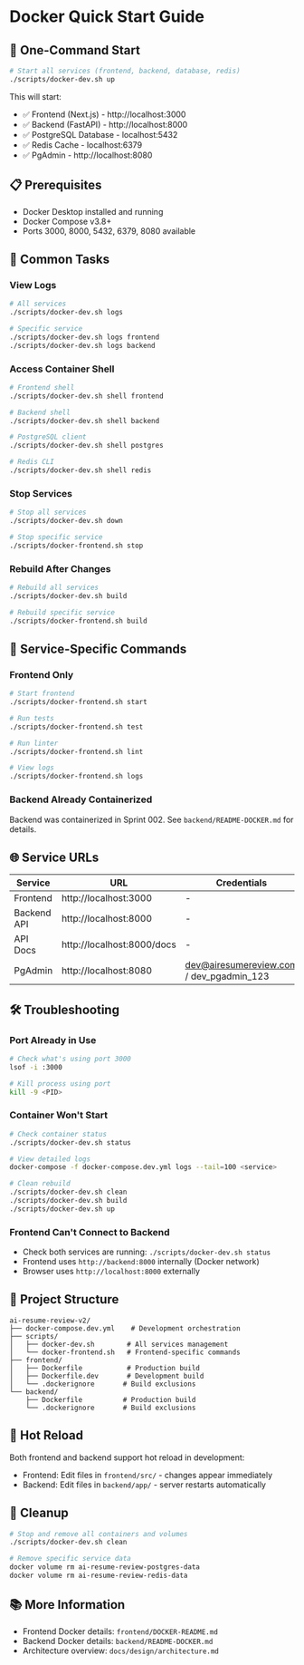 # Docker Quick Start Guide

## 🚀 One-Command Start

```bash
# Start all services (frontend, backend, database, redis)
./scripts/docker-dev.sh up
```

This will start:
- ✅ Frontend (Next.js) - http://localhost:3000
- ✅ Backend (FastAPI) - http://localhost:8000
- ✅ PostgreSQL Database - localhost:5432
- ✅ Redis Cache - localhost:6379
- ✅ PgAdmin - http://localhost:8080

## 📋 Prerequisites

- Docker Desktop installed and running
- Docker Compose v3.8+
- Ports 3000, 8000, 5432, 6379, 8080 available

## 🎯 Common Tasks

### View Logs
```bash
# All services
./scripts/docker-dev.sh logs

# Specific service
./scripts/docker-dev.sh logs frontend
./scripts/docker-dev.sh logs backend
```

### Access Container Shell
```bash
# Frontend shell
./scripts/docker-dev.sh shell frontend

# Backend shell
./scripts/docker-dev.sh shell backend

# PostgreSQL client
./scripts/docker-dev.sh shell postgres

# Redis CLI
./scripts/docker-dev.sh shell redis
```

### Stop Services
```bash
# Stop all services
./scripts/docker-dev.sh down

# Stop specific service
./scripts/docker-frontend.sh stop
```

### Rebuild After Changes
```bash
# Rebuild all services
./scripts/docker-dev.sh build

# Rebuild specific service
./scripts/docker-frontend.sh build
```

## 🔧 Service-Specific Commands

### Frontend Only
```bash
# Start frontend
./scripts/docker-frontend.sh start

# Run tests
./scripts/docker-frontend.sh test

# Run linter
./scripts/docker-frontend.sh lint

# View logs
./scripts/docker-frontend.sh logs
```

### Backend Already Containerized
Backend was containerized in Sprint 002. See `backend/README-DOCKER.md` for details.

## 🌐 Service URLs

| Service | URL | Credentials |
|---------|-----|-------------|
| Frontend | http://localhost:3000 | - |
| Backend API | http://localhost:8000 | - |
| API Docs | http://localhost:8000/docs | - |
| PgAdmin | http://localhost:8080 | dev@airesumereview.com / dev_pgadmin_123 |

## 🛠️ Troubleshooting

### Port Already in Use
```bash
# Check what's using port 3000
lsof -i :3000

# Kill process using port
kill -9 <PID>
```

### Container Won't Start
```bash
# Check container status
./scripts/docker-dev.sh status

# View detailed logs
docker-compose -f docker-compose.dev.yml logs --tail=100 <service>

# Clean rebuild
./scripts/docker-dev.sh clean
./scripts/docker-dev.sh build
./scripts/docker-dev.sh up
```

### Frontend Can't Connect to Backend
- Check both services are running: `./scripts/docker-dev.sh status`
- Frontend uses `http://backend:8000` internally (Docker network)
- Browser uses `http://localhost:8000` externally

## 📁 Project Structure

```
ai-resume-review-v2/
├── docker-compose.dev.yml    # Development orchestration
├── scripts/
│   ├── docker-dev.sh        # All services management
│   └── docker-frontend.sh   # Frontend-specific commands
├── frontend/
│   ├── Dockerfile           # Production build
│   ├── Dockerfile.dev       # Development build
│   └── .dockerignore       # Build exclusions
└── backend/
    ├── Dockerfile          # Production build
    └── .dockerignore       # Build exclusions
```

## 🔄 Hot Reload

Both frontend and backend support hot reload in development:
- Frontend: Edit files in `frontend/src/` - changes appear immediately
- Backend: Edit files in `backend/app/` - server restarts automatically

## 🧹 Cleanup

```bash
# Stop and remove all containers and volumes
./scripts/docker-dev.sh clean

# Remove specific service data
docker volume rm ai-resume-review-postgres-data
docker volume rm ai-resume-review-redis-data
```

## 📚 More Information

- Frontend Docker details: `frontend/DOCKER-README.md`
- Backend Docker details: `backend/README-DOCKER.md`
- Architecture overview: `docs/design/architecture.md`